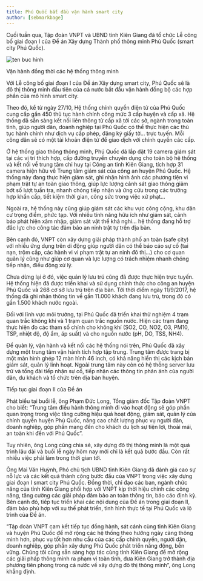 ```yaml
---
title: Phú Quốc bắt đầu vận hành smart city
author: [sebmarkbage]
---
```


Cuối tuần qua, Tập đoàn VNPT và UBND tỉnh Kiên Giang đã tổ chức Lễ công bố giai đoạn I của Đề án Xây dựng Thành phố thông minh Phú Quốc (smart city Phú Quốc).

![ten buc hinh](http://phuquocnews.vn/wp-content/uploads/2017/11/phu-quoc-bat-dau-van-hanh-smart-city.jpg "ten buc hinh")

Vận hành đồng thời các hệ thống thông minh

Với Lễ công bố giai đoạn I của Đề án Xây dựng smart city, Phú Quốc sẽ là đô thị thông minh đầu tiên của cả nước bắt đầu vận hành đồng bộ các hợp phần của mô hình smart city.

Theo đó, kể từ ngày 27/10, Hệ thống chính quyền điện tử của Phú Quốc cung cấp gần 450 thủ tục hành chính công mức 3 cấp huyện và cấp xã. Hệ thống đã sẵn sàng kết nối liên thông từ cấp xã tới các sở, ngành trong toàn tỉnh, giúp người dân, doanh nghiệp tại Phú Quốc có thể thực hiện các thủ tục hành chính như dịch vụ cấp phép, đăng ký giấy tờ… trực tuyến. Mỗi công dân sẽ có một tài khoản điện tử để giao dịch với chính quyền các cấp.

Ở hệ thống giao thông thông minh, Phú Quốc đã lắp đặt 19 camera giám sát tại các vị trí thích hợp, cấp đường truyền chuyên dụng cho toàn bộ hệ thống và kết nối về trung tâm chỉ huy tại Công an tỉnh Kiên Giang, tích hợp 31 camera hiện hữu về Trung tâm giám sát của công an huyện Phú Quốc. Hệ thống này đang thực hiện giám sát, ghi nhận hình ảnh các phương tiện vi phạm trật tự an toàn giao thông, giúp lực lượng cảnh sát giao thông giảm bớt số lượt tuần tra, nhanh chóng tiếp nhận và ứng cứu trong các trường hợp khẩn cấp, tiết kiệm thời gian, công sức trong việc xử phạt…

Ngoài ra, hệ thống này cũng giúp giám sát các khu vực công cộng, khu dân cư trọng điểm, phức tạp. Với nhiều tính năng hữu ích như giám sát, cảnh báo phát hiện xâm nhập, giám sát vật thể khả nghi… hệ thống đang hỗ trợ đắc lực cho công tác đảm bảo an ninh trật tự trên địa bàn.

Bên cạnh đó, VNPT còn xây dựng giải pháp thành phố an toàn (safe city) với nhiều ứng dụng trên di động giúp người dân có thể báo cáo sự cố (tai nạn, trộm cắp, các hành vi vi phạm trật tự an ninh đô thị…) cho cơ quan quản lý cũng như giúp cơ quan và lực lượng có trách nhiệm nhanh chóng tiếp nhận, điều động xử lý.

Chưa dừng lại ở đó, việc quản lý lưu trú cũng đã được thực hiện trực tuyến. Hệ thống hiện đã được triển khai và sử dụng chính thức cho công an huyện Phú Quốc và 268 cơ sở lưu trú trên địa bàn. Tới thời điểm ngày 11/9/2017, hệ thống đã ghi nhận thông tin về gần 11.000 khách đang lưu trú, trong đó có gần 1.500 khách nước ngoài.

Đối với lĩnh vực môi trường, tại Phú Quốc đã triển khai thử nghiệm 4 trạm quan trắc không khí và 1 trạm quan trắc nguồn nước. Hiện các trạm đang thực hiện đo các tham số chính cho không khí (SO2, CO, NO2, O3, PM10, TSP, nhiệt độ, độ ẩm, áp suất) và cho nguồn nước (pH, DO, TSS, NH4).

Để quản lý, vận hành và kết nối các hệ thống nói trên, Phú Quốc đã xây dựng một trung tâm vận hành tích hợp tập trung. Trung tâm được trang bị một màn hình ghép 12 màn hình 46 inch, có khả năng hiển thị các kịch bản giám sát, quản lý linh hoạt. Ngoài trung tâm này còn có hệ thống server lưu trữ và tổng đài tiếp nhận sự cố, tiếp nhận các thông tin phản ánh của người dân, du khách và tổ chức trên địa bàn huyện.

Tiếp tục giai đoạn II của Đề án

Phát biểu tại buổi lễ, ông Phạm Đức Long, Tổng giám đốc Tập đoàn VNPT cho biết: “Trung tâm điều hành thông minh đi vào hoạt động sẽ góp phần quan trọng trong việc tăng cường hiệu quả hoạt động, giám sát, quản lý của chính quyền huyện Phú Quốc, nâng cao chất lượng phục vụ người dân, doanh nghiệp, góp phần mang đến cho khách du lịch sự tiện lợi, thoải mái, an toàn khi đến với Phú Quốc”.

Tuy nhiên, ông Long cũng chia sẻ, xây dựng đô thị thông minh là một quá trình lâu dài và buổi lễ ngày hôm nay mới chỉ là kết quả bước đầu. Còn rất nhiều việc phải làm trong thời gian tới.

Ông Mai Văn Huỳnh, Phó chủ tịch UBND tỉnh Kiên Giang đã đánh giá cao sự nỗ lực và các kết quả thành công bước đầu của VNPT trong việc xây dựng giai đoạn I smart city Phú Quốc. Đồng thời, chỉ đạo các ban, ngành chức năng của tỉnh Kiên Giang phối hợp với VNPT kịp thời hiệu chỉnh các công năng, tăng cường các giải pháp đảm bảo an toàn thông tin, báo cáo định kỳ. Bên cạnh đó, tiếp tục triển khai các nội dung của Đề án trong giai đoạn II, đảm bảo phù hợp với xu thế phát triển, tình hình thực tế tại Phú Quốc và lộ trình của Đề án.

“Tập đoàn VNPT cam kết tiếp tục đồng hành, sát cánh cùng tỉnh Kiên Giang và huyện Phú Quốc để mở rộng các hệ thống theo hướng ngày càng thông minh hơn, phục vụ tốt hơn nhu cầu của các cấp chính quyền, người dân, doanh nghiệp, góp phần xây dựng Phú Quốc phát triển năng động, bền vững. Chúng tôi cũng sẵn sàng hợp tác cùng tỉnh Kiên Giang để mở rộng các giải pháp thông minh ra phạm vi toàn tỉnh, đưa Kiên Giang trở thành địa phương tiên phong trong cả nước về xây dựng đô thị thông minh”, ông Long khẳng định.